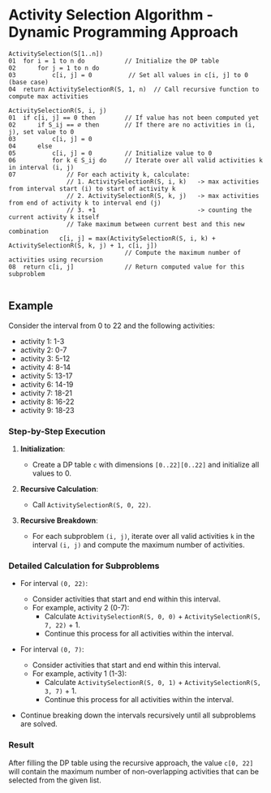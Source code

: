 # Activity Selection Algorithm - Dynamic Programming Approach

```TS
ActivitySelection(S[1..n])
01  for i = 1 to n do           // Initialize the DP table
02      for j = 1 to n do
03          c[i, j] = 0          // Set all values in c[i, j] to 0 (base case)
04  return ActivitySelectionR(S, 1, n)  // Call recursive function to compute max activities

ActivitySelectionR(S, i, j)
01  if c[i, j] == 0 then        // If value has not been computed yet
02      if S_ij == ∅ then       // If there are no activities in (i, j), set value to 0
03          c[i, j] = 0
04      else
05          c[i, j] = 0         // Initialize value to 0
06          for k ∈ S_ij do     // Iterate over all valid activities k in interval (i, j)
07              // For each activity k, calculate:
                // 1. ActivitySelectionR(S, i, k)   -> max activities from interval start (i) to start of activity k
                // 2. ActivitySelectionR(S, k, j)   -> max activities from end of activity k to interval end (j)
                // 3. +1                            -> counting the current activity k itself
                // Take maximum between current best and this new combination
              c[i, j] = max(ActivitySelectionR(S, i, k) + ActivitySelectionR(S, k, j) + 1, c[i, j])
                                // Compute the maximum number of activities using recursion
08  return c[i, j]              // Return computed value for this subproblem


```

## Example

Consider the interval from 0 to 22 and the following activities:

- activity 1: 1-3
- activity 2: 0-7
- activity 3: 5-12
- activity 4: 8-14
- activity 5: 13-17
- activity 6: 14-19
- activity 7: 18-21
- activity 8: 16-22
- activity 9: 18-23

### Step-by-Step Execution

1. **Initialization**:

   - Create a DP table `c` with dimensions `[0..22][0..22]` and initialize all values to 0.

2. **Recursive Calculation**:

   - Call `ActivitySelectionR(S, 0, 22)`.

3. **Recursive Breakdown**:
   - For each subproblem `(i, j)`, iterate over all valid activities `k` in the interval `(i, j)` and compute the maximum number of activities.

### Detailed Calculation for Subproblems

- For interval `(0, 22)`:

  - Consider activities that start and end within this interval.
  - For example, activity 2 (0-7):
    - Calculate `ActivitySelectionR(S, 0, 0)` + `ActivitySelectionR(S, 7, 22)` + 1.
    - Continue this process for all activities within the interval.

- For interval `(0, 7)`:

  - Consider activities that start and end within this interval.
  - For example, activity 1 (1-3):
    - Calculate `ActivitySelectionR(S, 0, 1)` + `ActivitySelectionR(S, 3, 7)` + 1.
    - Continue this process for all activities within the interval.

- Continue breaking down the intervals recursively until all subproblems are solved.

### Result

After filling the DP table using the recursive approach, the value `c[0, 22]` will contain the maximum number of non-overlapping activities that can be selected from the given list.

```

```
